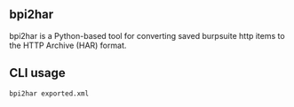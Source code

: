 ## bpi2har

bpi2har is a Python-based tool for converting saved burpsuite http items to the HTTP Archive (HAR) format.

## CLI usage

```shell
bpi2har exported.xml
```
